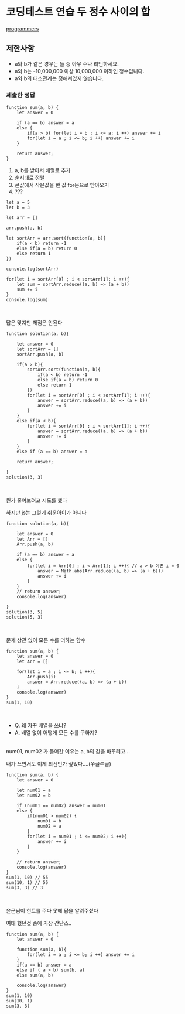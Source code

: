 # 코딩테스트 연습 두 정수 사이의 합

[programmers](https://programmers.co.kr/learn/courses/30/lessons/12912)

## 제한사항
- a와 b가 같은 경우는 둘 중 아무 수나 리턴하세요.
- a와 b는 -10,000,000 이상 10,000,000 이하인 정수입니다.
- a와 b의 대소관계는 정해져있지 않습니다.

### 제출한 정답
```
function sum(a, b) {
    let answer = 0
    
    if (a == b) answer = a
    else {
        if(a > b) for(let i = b ; i <= a; i ++) answer += i 
        for(let i = a ; i <= b; i ++) answer += i
    }
    
    return answer;
}
```

1. a, b를 받아서 배열로 추가
2. 순서대로 정렬
3. 큰값에서 작은값을 뺀 값 for문으로 받아오기 
4. ???

```
let a = 5
let b = 3

let arr = []

arr.push(a, b)

let sortArr = arr.sort(function(a, b){
    if(a < b) return -1
    else if(a = b) return 0
    else return 1
})

console.log(sortArr)

for(let i = sortArr[0] ; i < sortArr[1]; i ++){
    let sum = sortArr.reduce((a, b) => (a + b))
    sum += i
}
console.log(sum)
```
<br>

답은 맞지만 체점은 안된다
```
function solution(a, b){

    let answer = 0
    let sortArr = []
    sortArr.push(a, b)

    if(a > b){
        sortArr.sort(function(a, b){
            if(a < b) return -1
            else if(a = b) return 0
            else return 1
        })
        for(let i = sortArr[0] ; i < sortArr[1]; i ++){
            answer = sortArr.reduce((a, b) => (a + b))
            answer += i
        }
    }
    else if(a < b){
        for(let i = sortArr[0] ; i < sortArr[1]; i ++){
            answer = sortArr.reduce((a, b) => (a + b))
            answer += i
        }
    }
    else if (a == b) answer = a

    return answer;

}
solution(3, 3)
```
<br>

뭔가 줄여보려고 시도를 했다

하지만 js는 그렇게 쉬운아이가 아니다
```
function solution(a, b){

    let answer = 0
    let Arr = []
    Arr.push(a, b)

    if (a == b) answer = a
    else {
        for(let i = Arr[0] ; i < Arr[1]; i ++){ // a > b 이면 i = 0
            answer = Math.abs(Arr.reduce((a, b) => (a + b))) 
            answer += i
        }
    }
    // return answer;
    console.log(answer)

}
solution(3, 5)
solution(5, 3)

```
<br>

문제 상관 없이 모든 수를 더하는 함수
```
function sum(a, b) {
    let answer = 0
    let Arr = []

    for(let i = a ; i <= b; i ++){
        Arr.push(i)
        answer = Arr.reduce((a, b) => (a + b))
    }
    console.log(answer)
}
sum(1, 10)
```
<br>

- Q. 왜 자꾸 배열을 쓰냐?
- A. 배열 없이 어떻게 모든 수를 구하지?

<br>
num01, num02 가 들어간 이유는 a, b의 값을 바꾸려고...

내가 쓰면서도 이게 최선인가 싶었다....(쭈글쭈글)
```
function sum(a, b) {
    let answer = 0

    let num01 = a
    let num02 = b

    if (num01 == num02) answer = num01
    else {
        if(num01 > num02) {
            num01 = b
            num02 = a
        }
        for(let i = num01 ; i <= num02; i ++){
            answer += i
        }
    }
    
    // return answer;
    console.log(answer)
}
sum(1, 10) // 55
sum(10, 1) // 55
sum(3, 3) // 3
```
<br>

윤군님이 힌트를 주다 못해 답을 알려주셨다

여태 했던것 중에 가장 간단스..
```
function sum(a, b) {
    let answer = 0
    
    function sum(a, b){
        for(let i = a ; i <= b; i ++) answer += i
    }
    if(a == b) answer = a
    else if ( a > b) sum(b, a)
    else sum(a, b)
    
    console.log(answer)
}
sum(1, 10)
sum(10, 1)
sum(3, 3)
```